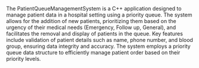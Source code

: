 The PatientQueueManagementSystem is a C++ application designed to manage patient data in a hospital setting using a priority queue. The system allows for the addition of new patients, prioritizing them based on the urgency of their medical needs (Emergency, Follow up, General), and facilitates the removal and display of patients in the queue. Key features include validation of patient details such as name, phone number, and blood group, ensuring data integrity and accuracy. The system employs a priority queue data structure to efficiently manage patient order based on their priority levels.
